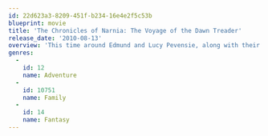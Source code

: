```yaml
---
id: 22d623a3-8209-451f-b234-16e4e2f5c53b
blueprint: movie
title: 'The Chronicles of Narnia: The Voyage of the Dawn Treader'
release_date: '2010-08-13'
overview: 'This time around Edmund and Lucy Pevensie, along with their pesky cousin Eustace Scrubb find themselves swallowed into a painting and on to a fantastic Narnian ship headed for the very edges of the world.'
genres:
  -
    id: 12
    name: Adventure
  -
    id: 10751
    name: Family
  -
    id: 14
    name: Fantasy
---
```

